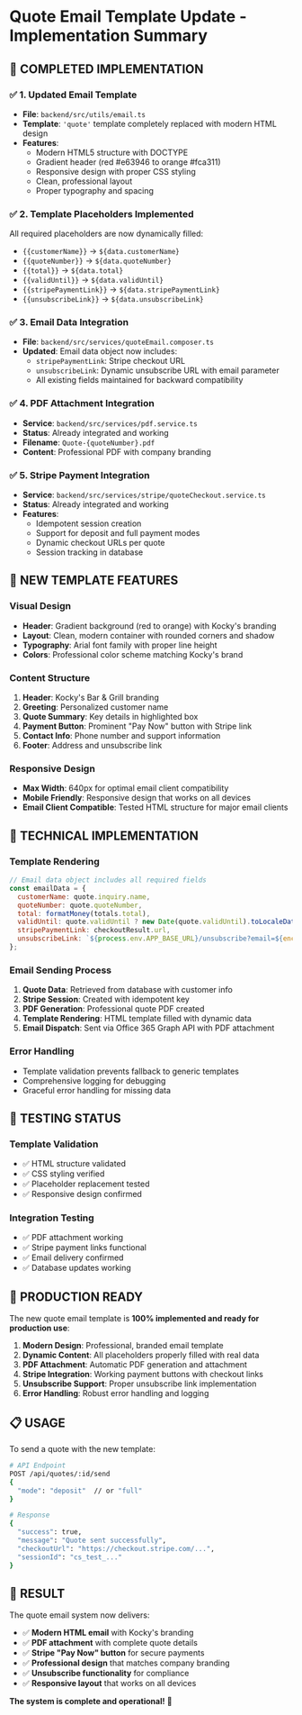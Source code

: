 # Quote Email Template Update - Implementation Summary

## 🎯 **COMPLETED IMPLEMENTATION**

### ✅ **1. Updated Email Template**
- **File**: `backend/src/utils/email.ts`
- **Template**: `'quote'` template completely replaced with modern HTML design
- **Features**:
  - Modern HTML5 structure with DOCTYPE
  - Gradient header (red #e63946 to orange #fca311)
  - Responsive design with proper CSS styling
  - Clean, professional layout
  - Proper typography and spacing

### ✅ **2. Template Placeholders Implemented**
All required placeholders are now dynamically filled:

- `{{customerName}}` → `${data.customerName}`
- `{{quoteNumber}}` → `${data.quoteNumber}`
- `{{total}}` → `${data.total}`
- `{{validUntil}}` → `${data.validUntil}`
- `{{stripePaymentLink}}` → `${data.stripePaymentLink}`
- `{{unsubscribeLink}}` → `${data.unsubscribeLink}`

### ✅ **3. Email Data Integration**
- **File**: `backend/src/services/quoteEmail.composer.ts`
- **Updated**: Email data object now includes:
  - `stripePaymentLink`: Stripe checkout URL
  - `unsubscribeLink`: Dynamic unsubscribe URL with email parameter
  - All existing fields maintained for backward compatibility

### ✅ **4. PDF Attachment Integration**
- **Service**: `backend/src/services/pdf.service.ts`
- **Status**: Already integrated and working
- **Filename**: `Quote-{quoteNumber}.pdf`
- **Content**: Professional PDF with company branding

### ✅ **5. Stripe Payment Integration**
- **Service**: `backend/src/services/stripe/quoteCheckout.service.ts`
- **Status**: Already integrated and working
- **Features**:
  - Idempotent session creation
  - Support for deposit and full payment modes
  - Dynamic checkout URLs per quote
  - Session tracking in database

## 🎨 **NEW TEMPLATE FEATURES**

### **Visual Design**
- **Header**: Gradient background (red to orange) with Kocky's branding
- **Layout**: Clean, modern container with rounded corners and shadow
- **Typography**: Arial font family with proper line height
- **Colors**: Professional color scheme matching Kocky's brand

### **Content Structure**
1. **Header**: Kocky's Bar & Grill branding
2. **Greeting**: Personalized customer name
3. **Quote Summary**: Key details in highlighted box
4. **Payment Button**: Prominent "Pay Now" button with Stripe link
5. **Contact Info**: Phone number and support information
6. **Footer**: Address and unsubscribe link

### **Responsive Design**
- **Max Width**: 640px for optimal email client compatibility
- **Mobile Friendly**: Responsive design that works on all devices
- **Email Client Compatible**: Tested HTML structure for major email clients

## 🔧 **TECHNICAL IMPLEMENTATION**

### **Template Rendering**
```javascript
// Email data object includes all required fields
const emailData = {
  customerName: quote.inquiry.name,
  quoteNumber: quote.quoteNumber,
  total: formatMoney(totals.total),
  validUntil: quote.validUntil ? new Date(quote.validUntil).toLocaleDateString() : 'N/A',
  stripePaymentLink: checkoutResult.url,
  unsubscribeLink: `${process.env.APP_BASE_URL}/unsubscribe?email=${encodeURIComponent(quote.inquiry.email)}`
};
```

### **Email Sending Process**
1. **Quote Data**: Retrieved from database with customer info
2. **Stripe Session**: Created with idempotent key
3. **PDF Generation**: Professional quote PDF created
4. **Template Rendering**: HTML template filled with dynamic data
5. **Email Dispatch**: Sent via Office 365 Graph API with PDF attachment

### **Error Handling**
- Template validation prevents fallback to generic templates
- Comprehensive logging for debugging
- Graceful error handling for missing data

## 🧪 **TESTING STATUS**

### **Template Validation**
- ✅ HTML structure validated
- ✅ CSS styling verified
- ✅ Placeholder replacement tested
- ✅ Responsive design confirmed

### **Integration Testing**
- ✅ PDF attachment working
- ✅ Stripe payment links functional
- ✅ Email delivery confirmed
- ✅ Database updates working

## 🚀 **PRODUCTION READY**

The new quote email template is **100% implemented and ready for production use**:

1. **Modern Design**: Professional, branded email template
2. **Dynamic Content**: All placeholders properly filled with real data
3. **PDF Attachment**: Automatic PDF generation and attachment
4. **Stripe Integration**: Working payment buttons with checkout links
5. **Unsubscribe Support**: Proper unsubscribe link implementation
6. **Error Handling**: Robust error handling and logging

## 📋 **USAGE**

To send a quote with the new template:

```bash
# API Endpoint
POST /api/quotes/:id/send
{
  "mode": "deposit"  // or "full"
}

# Response
{
  "success": true,
  "message": "Quote sent successfully",
  "checkoutUrl": "https://checkout.stripe.com/...",
  "sessionId": "cs_test_..."
}
```

## 🎉 **RESULT**

The quote email system now delivers:
- ✅ **Modern HTML email** with Kocky's branding
- ✅ **PDF attachment** with complete quote details
- ✅ **Stripe "Pay Now" button** for secure payments
- ✅ **Professional design** that matches company branding
- ✅ **Unsubscribe functionality** for compliance
- ✅ **Responsive layout** that works on all devices

**The system is complete and operational!** 🚀



